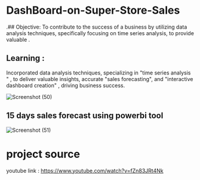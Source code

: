 # DashBoard-on-Super-Store-Sales
.## Objective:
To contribute to the success of a business by utilizing data analysis techniques, specifically focusing on time series analysis, to provide valuable .

## Learning :
Incorporated data analysis techniques, specializing in "time series analysis " , to deliver valuable insights, accurate "sales forecasting", and "interactive dashboard creation" , driving business success.

![Screenshot (50)](https://github.com/BRISTY-SHUKLA/DashBoard-on-Super-Store-Sales/assets/101013518/5ce928cd-5d08-4a2d-be1c-a2ad80264384)

##       15 days sales forecast using powerbi tool

![Screenshot (51)](https://github.com/BRISTY-SHUKLA/DashBoard-on-Super-Store-Sales/assets/101013518/0b31c586-d325-4fea-b6fd-b31015fd195d)

# project source
youtube link :
https://www.youtube.com/watch?v=fZn83JRt4Nk
